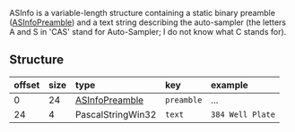 ASInfo is a variable-length structure containing a static binary
preamble ([ASInfoPreamble](ASInfoPreamble.md)) and a text string describing the auto-sampler (the letters A and S in 'CAS' stand for Auto-Sampler; I do not know what C stands for).

## Structure ##

| offset | size | type | key | example |
|:-------|:-----|:-----|:----|:--------|
| 0      | 24   | [ASInfoPreamble](ASInfoPreamble.md) | `preamble` | ...     |
| 24     | 4    | PascalStringWin32 | `text` | `384 Well Plate` |